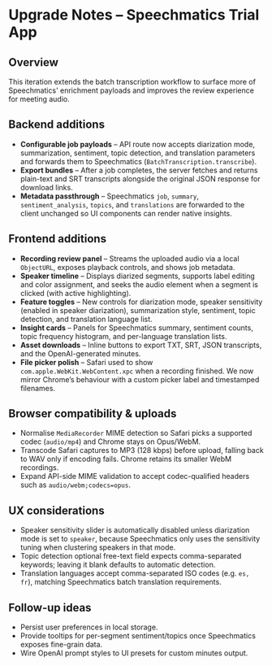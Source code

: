 # Upgrade Notes – Speechmatics Trial App

## Overview
This iteration extends the batch transcription workflow to surface more of Speechmatics' enrichment payloads and improves the review experience for meeting audio.

## Backend additions
- **Configurable job payloads** – API route now accepts diarization mode, summarization, sentiment, topic detection, and translation parameters and forwards them to Speechmatics (`BatchTranscription.transcribe`).
- **Export bundles** – After a job completes, the server fetches and returns plain-text and SRT transcripts alongside the original JSON response for download links.
- **Metadata passthrough** – Speechmatics `job`, `summary`, `sentiment_analysis`, `topics`, and `translations` are forwarded to the client unchanged so UI components can render native insights.

## Frontend additions
- **Recording review panel** – Streams the uploaded audio via a local `ObjectURL`, exposes playback controls, and shows job metadata.
- **Speaker timeline** – Displays diarized segments, supports label editing and color assignment, and seeks the audio element when a segment is clicked (with active highlighting).
- **Feature toggles** – New controls for diarization mode, speaker sensitivity (enabled in speaker diarization), summarization style, sentiment, topic detection, and translation language list.
- **Insight cards** – Panels for Speechmatics summary, sentiment counts, topic frequency histogram, and per-language translation lists.
- **Asset downloads** – Inline buttons to export TXT, SRT, JSON transcripts, and the OpenAI-generated minutes.
- **File picker polish** – Safari used to show `com.apple.WebKit.WebContent.xpc` when a recording finished. We now mirror Chrome’s behaviour with a custom picker label and timestamped filenames.

## Browser compatibility & uploads
- Normalise `MediaRecorder` MIME detection so Safari picks a supported codec (`audio/mp4`) and Chrome stays on Opus/WebM.
- Transcode Safari captures to MP3 (128 kbps) before upload, falling back to WAV only if encoding fails. Chrome retains its smaller WebM recordings.
- Expand API-side MIME validation to accept codec-qualified headers such as `audio/webm;codecs=opus`.

## UX considerations
- Speaker sensitivity slider is automatically disabled unless diarization mode is set to `speaker`, because Speechmatics only uses the sensitivity tuning when clustering speakers in that mode.
- Topic detection optional free-text field expects comma-separated keywords; leaving it blank defaults to automatic detection.
- Translation languages accept comma-separated ISO codes (e.g. `es, fr`), matching Speechmatics batch translation requirements.

## Follow-up ideas
- Persist user preferences in local storage.
- Provide tooltips for per-segment sentiment/topics once Speechmatics exposes fine-grain data.
- Wire OpenAI prompt styles to UI presets for custom minutes output.
